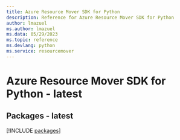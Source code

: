 ```yaml
---
title: Azure Resource Mover SDK for Python
description: Reference for Azure Resource Mover SDK for Python
author: lmazuel
ms.author: lmazuel
ms.data: 05/29/2023
ms.topic: reference
ms.devlang: python
ms.service: resourcemover
---
```

# Azure Resource Mover SDK for Python - latest
## Packages - latest
[!INCLUDE [packages](resource-mover-index.md)]
